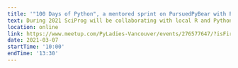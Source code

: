 ```yaml
---
title: '"100 Days of Python", a mentored sprint on PursuedPyBear with Piper Thunstrom'
text: During 2021 SciProg will be collaborating with local R and Python meet ups to bring talks, coding events and mentored sprints to the community. If you are new to mentored sprints, here is a video from its founder Tania Allard, PhD [](https://developerrelations.com/dev-rel/mentored-sprints-for-diverse-beginners.)
location: online
link: https://www.meetup.com/PyLadies-Vancouver/events/276577647/?isFirstPublish=true
date: 2021-03-07
startTime: '10:00'
endTime: '13:30'
---
```

